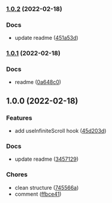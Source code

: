 ### [1.0.2](https://github.com/iamyoki/infinite-scroll-hook/compare/v1.0.1...v1.0.2) (2022-02-18)


### Docs

* update readme ([451a53d](https://github.com/iamyoki/infinite-scroll-hook/commit/451a53d54d4e1fad1ad1c050ceddfc70c6dec74c))

### [1.0.1](https://github.com/iamyoki/infinite-scroll-hook/compare/v1.0.0...v1.0.1) (2022-02-18)


### Docs

* readme ([0a648c0](https://github.com/iamyoki/infinite-scroll-hook/commit/0a648c08a88677691a2376657890be393cca4183))

## 1.0.0 (2022-02-18)


### Features

* add useInfiniteScroll hook ([45d203d](https://github.com/iamyoki/infinite-scroll-hook/commit/45d203d2b0ec428bf369599ca5e137d0accd5124))


### Docs

* update readme ([3457129](https://github.com/iamyoki/infinite-scroll-hook/commit/34571297d64552f37db9a8129349ea290a2adecc))


### Chores

* clean structure ([745566a](https://github.com/iamyoki/infinite-scroll-hook/commit/745566a6f1b692442589386d7720429566ef0e43))
* comment ([ffbce41](https://github.com/iamyoki/infinite-scroll-hook/commit/ffbce410b9e5d6457aed0e09a6ee8b8acac65918))
